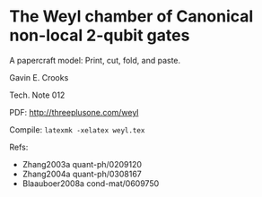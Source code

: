 # The Weyl chamber of Canonical non-local 2-qubit gates 

A papercraft model: Print, cut, fold, and paste.

Gavin E. Crooks

Tech. Note 012

PDF: http://threeplusone.com/weyl

Compile: `latexmk -xelatex weyl.tex`

Refs:
*	Zhang2003a quant-ph/0209120 
*	Zhang2004a quant-ph/0308167
*	Blaauboer2008a cond-mat/0609750
